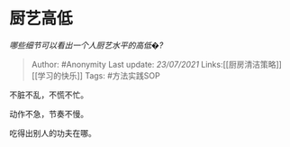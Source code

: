 # 厨艺高低
*哪些细节可以看出一个人厨艺水平的高低�?*

> Author: #Anonymity
> Last update: *23/07/2021* 
> Links:[[厨房清洁策略]] [[学习的快乐]] 
> Tags: #方法实践SOP  


 
不脏不乱，不慌不忙。

动作不急，节奏不慢。

吃得出别人的功夫在哪。



